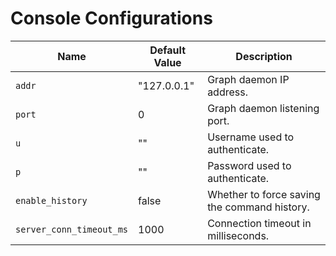 # Console Configurations

Name            | Default Value | Description
------------------------ | ------------- | -----------
`addr`                   | "127.0.0.1"   | Graph daemon IP address.
`port`                   | 0             | Graph daemon listening port.
`u`                      | ""            | Username used to authenticate.
`p`                      | ""            | Password used to authenticate.
`enable_history`         | false         | Whether to force saving the command history.
`server_conn_timeout_ms` | 1000          | Connection timeout in milliseconds.
